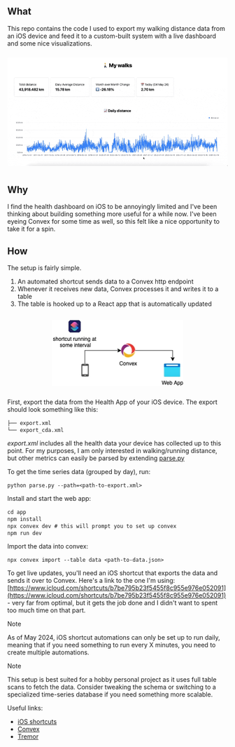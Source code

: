 ## What
This repo contains the code I used to export my walking distance data from an iOS device and feed it to a custom-built system with a live dashboard and some nice visualizations. 

<img src="./.github/assets/demo.gif" style="margin: 10px auto"/>

## Why
I find the health dashboard on iOS to be annoyingly limited and I've been thinking about building something more useful for a while now. I've been eyeing Convex for some time as well, so this felt like a nice opportunity to take it for a spin. 

## How

The setup is fairly simple.

1. An automated shortcut sends data to a Convex http endpoint
2. Whenever it receives new data, Convex processes it and writes it to a table
3. The table is hooked up to a React app that is automatically updated

<img src="./.github/assets/diagram.webp" width="300px" style="margin: 2em auto; display: block"/>

First, export the data from the Health App of your iOS device. The export should look something like this:
```
├── export.xml
└── export_cda.xml
```
*export.xml* includes all the health data your device has collected up to this point. For my purposes, I am only interested in walking/running distance, but other metrics can easily be parsed by extending [parse.py](seed/parse.py)

To get the time series data (grouped by day), run:

```
python parse.py --path=<path-to-export.xml>
```

Install and start the web app:
```
cd app
npm install
npx convex dev # this will prompt you to set up convex
npm run dev
``` 

Import the data into convex:
```
npx convex import --table data <path-to-data.json>
```

To get live updates, you'll need an iOS shortcut that exports the data and sends it over to Convex.
Here's a link to the one I'm using: [https://www.icloud.com/shortcuts/b7be795b23f5455f8c955e976e052091](https://www.icloud.com/shortcuts/b7be795b23f5455f8c955e976e052091) - very far from optimal, but it gets the job done and I didn't want to spent too much time on that part.

> [!NOTE]  
> As of May 2024, iOS shortcut automations can only be set up to run daily, meaning that if you need something to run every X minutes, you need to create multiple automations.


> [!NOTE]  
> This setup is best suited for a hobby personal project as it uses full table scans to fetch the data. Consider tweaking the schema or  switching to a specialized time-series database if you need something more scalable.

Useful links:

- [iOS shortcuts](https://support.apple.com/guide/shortcuts/welcome/ios)
- [Convex](https://www.convex.dev/)
- [Tremor](https://www.tremor.so/)